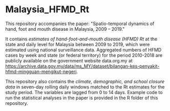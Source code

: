 # Malaysia_HFMD_Rt

This repository accompanies the paper: "Spatio-temporal dynamics of hand, foot and mouth disease in Malaysia, 2009 – 2019." 

It contains _*estimates of hand-foot-and-mouth disease (HFMD) Rt*_ at the state and daily level for Malaysia between 2009 to 2019, which were estimated using national surveillance data. Aggregated numbers of HFMD cases by week and state (or federal territory) for the period 2010-2018 are publicly available on the government website data.org.my at https://archive.data.gov.my/data/ms_MY/dataset/bilangan-kes-penyakit-hfmd-mingguan-mengikut-negeri. 

This repository also contains the _*climate, demographic, and school closure data*_ in seven-day rolling daily windows matched to the Rt estimates for the study period. The variables are lagged from 0 to 14 days. Example code to run the statistical analyses in the paper is provided in the R folder of this repository.  
